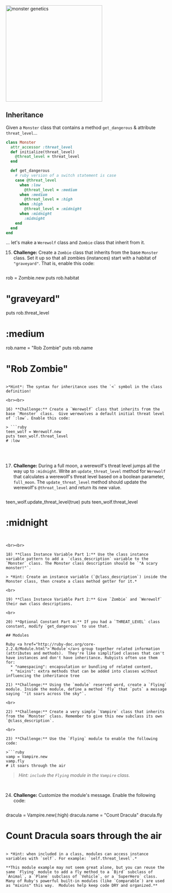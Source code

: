 <img width="300" alt="monster genetics" src="https://cloud.githubusercontent.com/assets/3254910/22097580/a217ac34-ddd6-11e6-8b8c-9214339b5dd2.png">


## Inheritance

Given a `Monster` class that contains a method `get_dangerous` & attribute `threat_level`...

```ruby
class Monster
  attr_accessor :threat_level
  def initialize(threat_level)
  	@threat_level = threat_level
  end

  def get_dangerous
    # ruby version of a switch statement is case
    case @threat_level
      when :low
        @threat_level = :medium
      when :medium
        @threat_level = :high
      when :high
        @threat_level = :midnight
      when :midnight
        :midnight
    end
  end
end
```

... let's make a `Werewolf` class and `Zombie` class that inherit from it.

15) **Challenge:** Create a `Zombie` class that inherits from the base `Monster` class. Set it up so that all zombies (instances) start with a habitat of `"graveyard"`. That is, enable this code:

> ```ruby
rob = Zombie.new
puts rob.habitat
# "graveyard"
puts rob.threat_level
# :medium
rob.name = "Rob Zombie"
puts rob.name
# "Rob Zombie"
```

>*Hint*: The syntax for inheritance uses the `<` symbol in the class definition!

<br><br>

16) **Challenge:** Create a `Werewolf` class that inherits from the base `Monster` class.  Give werewolves a default initial threat level of `:low`. Enable this code:

> ```ruby
teen_wolf = Werewolf.new
puts teen_wolf.threat_level
# :low
```

<br><br>

17) **Challenge:** During a full moon, a werewolf's threat level jumps all the way up to `:midnight`. Write an `update_threat_level` method for `Werewolf` that calculates a werewolf's threat level based on a boolean parameter, `full_moon`. The `update_threat_level` method should update the werewolf's `@threat_level` and return its new value.


> ```ruby
teen_wolf.update_threat_level(true)
puts teen_wolf.threat_level
# :midnight
```


<br><br>

18) **Class Instance Variable Part 1:** Use the class instance variable pattern to add a  `class_description` variable to the `Monster` class. The Monster class description should be `"A scary monster!"`.

> *Hint: Create an instance variable (`@class_description`) inside the Monster class, then create a class method getter for it.*

<br>

19) **Class Instance Variable Part 2:** Give `Zombie` and `Werewolf` their own class descriptions.

<br>

20) **Optional Constant Part 4:** If you had a `THREAT_LEVEL` class constant, modify `get_dangerous` to use that.

## Modules

Ruby <a href="http://ruby-doc.org/core-2.2.0/Module.html">`Module`</a>s group together related information (attributes and methods).  They're like simplified classes that can't have instances and don't have inheritance. Rubyists often use them for:
  * "namespacing": encapsulation or bundling of related content,
  * "mixins": extra methods that can be added into classes without influencing the inheritance tree

21) **Challenge:** Using the `module` reserved word, create a `Flying` module. Inside the module, define a method `fly` that `puts` a message saying `"it soars across the sky"`.

<br>

22) **Challenge:** Create a very simple `Vampire` class that inherits from the `Monster` class. Remember to give this new subclass its own `@class_description`.

<br>

23) **Challenge:** Use the `Flying` module to enable the following code:

>```ruby
vamp = Vampire.new
vamp.fly
# it soars through the air
```

>*Hint: `include` the `Flying` module in the `Vampire` class.*

<br>

24) **Challenge:** Customize the module's message. Enable the following code:

>```ruby
dracula = Vampire.new(:high)
dracula.name = "Count Dracula"
dracula.fly  
# Count Dracula soars through the air
```

> *Hint: when included in a class, modules can access instance variables with `self`. For example: `self.threat_level`.*

**This module example may not seem great alone, but you can reuse the same `Flying` module to add a fly method to a `Bird` subclass of `Animal`, a `Plane` subclass of `Vehicle`, or a `SuperHero` class. Many of Ruby's powerful built-in modules (like `Comparable`) are used as "mixins" this way.  Modules help keep code DRY and organized.**
